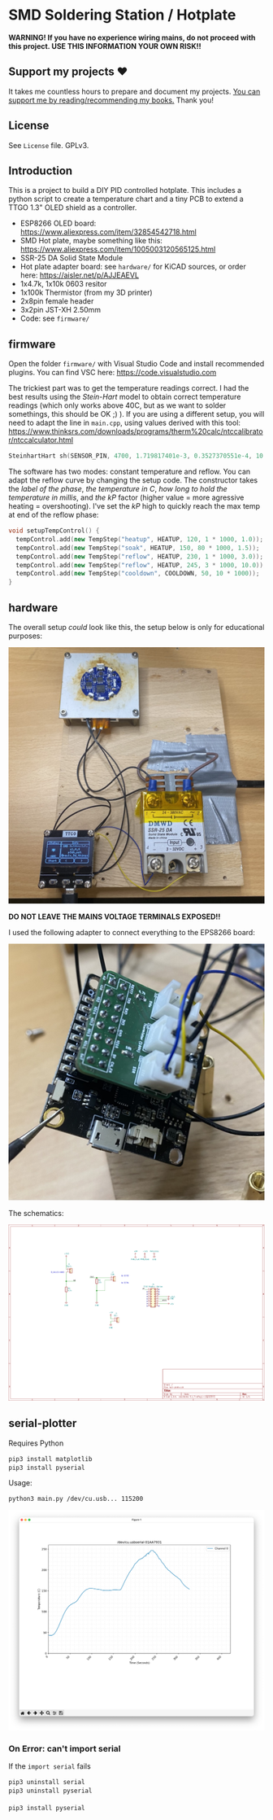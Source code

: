 # SMD Soldering Station / Hotplate

**WARNING! If you have no experience wiring mains, do not proceed with this project. USE THIS INFORMATION YOUR OWN RISK!!**

## Support my projects ❤️

It takes me countless hours to prepare and document my projects. [You can support me by reading/recommending my books.](https://p3dt.net/books.html) Thank you!

## License

See `License` file. GPLv3.

## Introduction

This is a project to build a DIY PID controlled hotplate. This includes a python script to create a temperature chart and a tiny PCB to extend a TTGO 1.3" OLED shield as a controller.

- ESP8266 OLED board: https://www.aliexpress.com/item/32854542718.html
- SMD Hot plate, maybe something like this: https://www.aliexpress.com/item/1005003120565125.html
- SSR-25 DA Solid State Module
- Hot plate adapter board: see `hardware/` for KiCAD sources, or order here: https://aisler.net/p/AJJEAEVL
- 1x4.7k, 1x10k 0603 resitor
- 1x100k Thermistor (from my 3D printer)
- 2x8pin female header
- 3x2pin JST-XH 2.50mm
- Code: see `firmware/`

## firmware

Open the folder `firmware/` with Visual Studio Code and install recommended plugins. You can find VSC here: https://code.visualstudio.com

The trickiest part was to get the temperature readings correct.
I had the best results using the *Stein-Hart* model to obtain correct temperature readings (which only works above 40C, but as we want to solder somethings, this should be OK ;) ). If you are using a different setup, you will need to adapt the line in `main.cpp`, using values derived with this tool: https://www.thinksrs.com/downloads/programs/therm%20calc/ntccalibrator/ntccalculator.html

```c++
SteinhartHart sh(SENSOR_PIN, 4700, 1.719817401e-3, 0.3527370551e-4, 10.70472184e-7);
```

The software has two modes: constant temperature and reflow. You can adapt the reflow curve by changing the setup code. The constructor takes the *label of the phase*, *the temperature in C*, *how long to hold the temperature in millis*, and *the kP* factor (higher value = more agressive heating = overshooting). I've set the *kP* high to quickly reach the max temp at end of the reflow phase:

```c++
void setupTempControl() {
  tempControl.add(new TempStep("heatup", HEATUP, 120, 1 * 1000, 1.0));
  tempControl.add(new TempStep("soak", HEATUP, 150, 80 * 1000, 1.5));
  tempControl.add(new TempStep("reflow", HEATUP, 230, 1 * 1000, 3.0));
  tempControl.add(new TempStep("reflow", HEATUP, 245, 3 * 1000, 10.0));
  tempControl.add(new TempStep("cooldown", COOLDOWN, 50, 10 * 1000));
}
```


## hardware

The overall setup *could* look like this, the setup below is only for educational purposes:

![hotplate.jpg](docs/hot-plate.jpg)

**DO NOT LEAVE THE MAINS VOLTAGE TERMINALS EXPOSED!!**

I used the following adapter to connect everything to the EPS8266 board:

![hot-plate-adapter.jpg](docs/hot-plate-adapter.jpg)

The schematics:

![hot-plate-schematic.png](docs/hot-plate-schematic.png)

## serial-plotter


Requires Python

```bash
pip3 install matplotlib
pip3 install pyserial
```

Usage:

```bash
python3 main.py /dev/cu.usb... 115200
```

![serial-plotter.png](docs/serial-plotter.png)

### On Error: can't import serial

If the `import serial` fails

```bash
pip3 uninstall serial
pip3 uninstall pyserial

pip3 install pyserial
```
